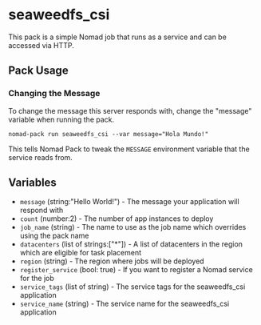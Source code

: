 # seaweedfs_csi

<!-- Include a brief description of your pack -->

This pack is a simple Nomad job that runs as a service and can be accessed via
HTTP.

## Pack Usage

<!-- Include information about how to use your pack -->

### Changing the Message

To change the message this server responds with, change the "message" variable
when running the pack.

```
nomad-pack run seaweedfs_csi --var message="Hola Mundo!"
```

This tells Nomad Pack to tweak the `MESSAGE` environment variable that the
service reads from.

## Variables

<!-- Include information on the variables from your pack -->

- `message` (string:"Hello World!") - The message your application will respond with
- `count` (number:2) - The number of app instances to deploy
- `job_name` (string) - The name to use as the job name which overrides using
  the pack name
- `datacenters` (list of strings:["*"]) - A list of datacenters in the region which
  are eligible for task placement
- `region` (string) - The region where jobs will be deployed
- `register_service` (bool: true) - If you want to register a Nomad service
  for the job
- `service_tags` (list of string) - The service tags for the seaweedfs_csi application
- `service_name` (string) - The service name for the seaweedfs_csi application

[pack-registry]: https://github.com/hashicorp/nomad-pack-community-registry
